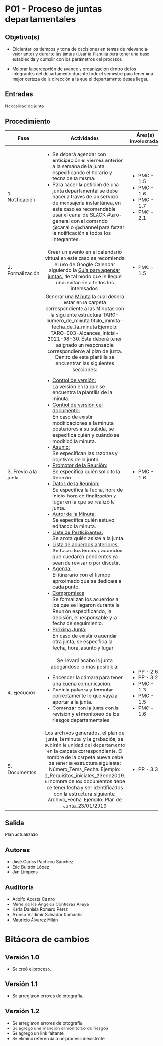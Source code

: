 # P01 - Proceso de juntas departamentales

## Objetivo(s)

- Eficientar los tiempos y toma de decisiones en temas de relevancia-valor antes y durante las juntas (Usar la [Plantilla](../plantillas/PL01-plantilla-para-minutas) para tener una base establecida y cumplir con los parámetros del proceso).

- Mejorar la percepción de avance y organización dentro de los integrantes del departamento durante todo el semestre para tener una mejor certeza de la dirección a la que el departamento desea llegar.

## Entradas

Necesidad  de junta

## Procedimiento

| Fase |   Actividades   | Área(s) involucradas |
|------|:---------------:|--------------------|
| 1. Notificación    | <ul align="left"><li>Se deberá agendar con anticipación el viernes anterior a la semana de la junta especificando el horario y fecha de la misma.</li><li>Para hacer la petición de una junta departamental se debe hacer a través de un servicio de mensajería instantánea, en este caso es recomendable usar  el canal de SLACK #taro-general con el comando @canal o @channel para forzar la notificación a todos los integrantes.</li></ul> | <ul><li>PMC - 1.5</li><li>PMC - 1.6</li><li>PMC - 1.7</li><li>PMC - 2.1</li></ul> |
| 2. Formalización    | Crear un evento en el calendario virtual en este caso se recomienda el uso de Google Calendar siguiendo la [Guía para agendar juntas](../guias/G01-guia-para-agendar-juntas), de tal modo que le llegue una invitación a todos los interesados. | <ul><li>PMC - 1.5</li></ul> |
| 3. Previo a la junta     | Generar una [Minuta](../plantillas/PL01-plantilla-para-minutas) la cual deberá estar en la carpeta correspondiente a las Minutas con la siguiente estructura TARO-numero_de_minuta titulo_minuta-fecha_de_la_minuta  Ejemplo: TARO-003-Alcances_Inicial-2021-08-30. Ésta deberá tener asignado un responsable correspondiente al plan de junta. Dentro de esta plantilla se encuentran las siguientes secciones:  <ul align="left"> <li><u>  Control de versión: </u></li> La versión en la que se encuentra la plantilla de la minuta.  <li><u>  Control de versión del documento: </u> </li> En caso de existir modificaciones a la minuta posteriores a su subida, se especifica quién y cuándo se modificó la minuta.  <li><u> Asunto: </u></li> Se especifican las razones y objetivos de la junta. <li><u>Promotor de la Reunión:  </u></li> Se especifica quién solicitó la Reunión. <li><u>  Datos de la Reunión:  </u></li>Se especifica la fecha, hora de inicio, hora de finalización y lugar en la que se realizó la junta.<li><u> Autor de la Minuta:  </u></li>Se especifica quién estuvo editando la minuta.<li><u> Lista de Participantes:  </u></li>Se anota quién asiste a la junta.<li><u>Lista de acuerdos anteriores.</u></li>Se tocan los temas y acuerdos que quedaron pendientes ya sean de revisar o por discutir. <li><u> Agenda:  </u></li>El itinerario con el tiempo aproximado que se dedicará a cada punto.<li><u> Compromisos </u></li>Se formalizan los acuerdos a los que se llegaron durante la Reunión especificando, la decisión, el responsable y la fecha de seguimiento.<li><u> Próxima Junta:  </u></li>En caso de existir o agendar otra junta, se especifica la fecha, hora, asunto y lugar. </ul>  | <ul><li>PMC - 1.6</li></ul> |
| 4. Ejecución | Se llevará acabo la junta apegándose lo más posible a: <ul align="left"><li>Encender la cámara para tener una buena comunicación.  </li><li>Pedir la palabra y formular correctamente lo que vaya a aportar a la junta.</li><li>Comenzar con la junta con la revisión y el monitoreo de los riesgos departamentales</li></ul>  | <ul><li>PP - 2.6</li><li>PP - 3.2</li><li>PMC - 1.3</li><li>PMC - 1.5</li><li>PMC - 1.6</li></ul> |
| 5. Documentos | Los archivos generados, el plan de junta, la minuta, y la grabación, se subirán la unidad del departamento en la carpeta correspondiente. El nombre de la carpeta nueva debe de tener la estructura siguiente: Número_Tema_Fecha. Ejemplo: 1_Requisitos_iniciales_23ene2019. El nombre de los documentos debe de tener fecha y ser identificados con la estructura siguiente: Archivo_Fecha. Ejemplo: Plan de Junta_23/01/2019 | <ul><li>PP - 3.3</li></ul> |

## Salida

Plan actualizado

## Autores

<ul>
<li>José Carlos Pacheco Sánchez</li>
<li>Eric Buitrón López</li>
<li>Jan Limpens</li>
</ul>

## Auditoría

<ul>
<li>Adolfo Acosta Castro</li>
<li>María de los Ángeles Contreras Anaya</li>
<li>Karla Daniela Romero Pérez</li>
<li>Alonso Vladimir Salvador Camacho</li>
<li>Mauricio Álvarez Milán</li>
</ul>

# Bitácora de cambios

## Versión 1.0
  - Se creó el proceso.

## Versión 1.1
  - Se arreglaron errores de ortografía.

## Versión 1.2
  - Se arreglaron errores de ortografía
  - Se agregó una mención al monitoreo de riesgos
  - Se agregó un link faltante
  - Se eliminó referencia a un proceso inexistente
